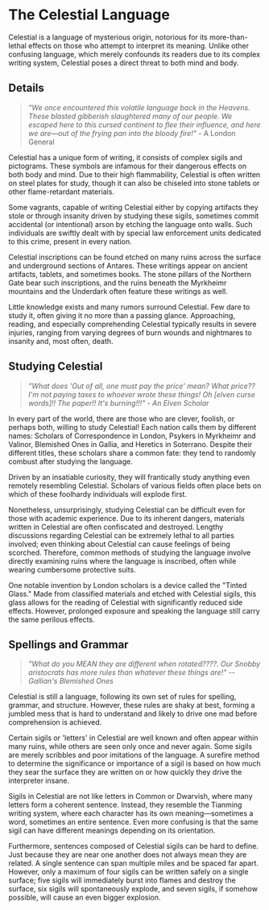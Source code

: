 # The Celestial Language

Celestial is a language of mysterious origin, notorious for its more-than-lethal effects on those who attempt to interpret its meaning. Unlike other confusing language, which merely confounds its readers due to its complex writing system, Celestial poses a direct threat to both mind and body.

## Details
> *"We once encountered this volatile language back in the Heavens. These blasted gibberish slaughtered many of our people. We escaped here to this cursed continent to flee their influence, and here we are—out of the frying pan into the bloody fire!"* - A London General

Celestial has a unique form of writing, it consists of complex sigils and pictograms. These symbols are infamous for their dangerous effects on both body and mind. Due to their high flammability, Celestial is often written on steel plates for study, though it can also be chiseled into stone tablets or other flame-retardant materials. 

Some vagrants, capable of writing Celestial either by copying artifacts they stole or through insanity driven by studying these sigils, sometimes commit accidental (or intentional) arson by etching the language onto walls. Such individuals are swiftly dealt with by special law enforcement units dedicated to this crime, present in every nation.

Celestial inscriptions can be found etched on many ruins across the surface and underground sections of Antares. These writings appear on ancient artifacts, tablets, and sometimes books. The stone pillars of the Northern Gate bear such inscriptions, and the ruins beneath the Myrkheimr mountains and the Underdark often feature these writings as well.

Little knowledge exists and many rumors surround Celestial. Few dare to study it, often giving it no more than a passing glance. Approaching, reading, and especially comprehending Celestial typically results in severe injuries, ranging from varying degrees of burn wounds and nightmares to insanity and, most often, death.

## Studying Celestial

> *"What does 'Out of all, one must pay the price' mean? What price?? I'm not paying taxes to whoever wrote these things! Oh [elven curse words]!! The paper!! It's burning!!!" - An Elven Scholar*

In every part of the world, there are those who are clever, foolish, or perhaps both, willing to study Celestial! Each nation calls them by different names: Scholars of Correspondence in London, Psykers in Myrkheimr and Valinor, Blemished Ones in Gallia, and Heretics in Soterrano. Despite their different titles, these scholars share a common fate: they tend to randomly combust after studying the language.

Driven by an insatiable curiosity, they will frantically study anything even remotely resembling Celestial. Scholars of various fields often place bets on which of these foolhardy individuals will explode first.

Nonetheless, unsurprisingly, studying Celestial can be difficult even for those with academic experience. Due to its inherent dangers, materials written in Celestial are often confiscated and destroyed. Lengthy discussions regarding Celestial can be extremely lethal to all parties involved; even thinking about Celestial can cause feelings of being scorched. Therefore, common methods of studying the language involve directly examining ruins where the language is inscribed, often while wearing cumbersome protective suits.

One notable invention by London scholars is a device called the "Tinted Glass." Made from classified materials and etched with Celestial sigils, this glass allows for the reading of Celestial with significantly reduced side effects. However, prolonged exposure and speaking the language still carry the same perilous effects.

## Spellings and Grammar

> *"What do you MEAN they are different when rotated????. Our Snobby aristocrats has more rules than whatever these things are!" -- Gallian's Blemished Ones*

Celestial is still a language, following its own set of rules for spelling, grammar, and structure. However, these rules are shaky at best, forming a jumbled mess that is hard to understand and likely to drive one mad before comprehension is achieved.

Certain sigils or 'letters' in Celestial are well known and often appear within many ruins, while others are seen only once and never again. Some sigils are merely scribbles and poor imitations of the language. A surefire method to determine the significance or importance of a sigil is based on how much they sear the surface they are written on or how quickly they drive the interpreter insane.

Sigils in Celestial are not like letters in Common or Dwarvish, where many letters form a coherent sentence. Instead, they resemble the Tianming writing system, where each character has its own meaning—sometimes a word, sometimes an entire sentence. Even more confusing is that the same sigil can have different meanings depending on its orientation.

Furthermore, sentences composed of Celestial sigils can be hard to define. Just because they are near one another does not always mean they are related. A single sentence can span multiple miles and be spaced far apart. However, only a maximum of four sigils can be written safely on a single surface; five sigils will immediately burst into flames and destroy the surface, six sigils will spontaneously explode, and seven sigils, if somehow possible, will cause an even bigger explosion.


